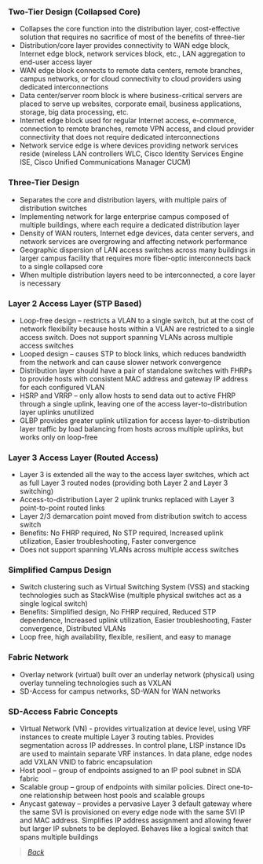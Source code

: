 ### Two-Tier Design (Collapsed Core)
* Collapses the core function into the distribution layer, cost-effective solution that requires no sacrifice of most of the benefits of three-tier
* Distribution/core layer provides connectivity to WAN edge block, Internet edge block, network services block, etc., LAN aggregation to end-user access layer
* WAN edge block connects to remote data centers, remote branches, campus networks, or for cloud connectivity to cloud providers using dedicated interconnections
* Data center/server room block is where business-critical servers are placed to serve up websites, corporate email, business applications, storage, big data processing, etc.
* Internet edge block used for regular Internet access, e-commerce, connection to remote branches, remote VPN access, and cloud provider connectivity that does not require dedicated interconnections
* Network service edge is where devices providing network services reside (wireless LAN controllers WLC, Cisco Identity Services Engine ISE, Cisco Unified Communications Manager CUCM)


### Three-Tier Design
* Separates the core and distribution layers, with multiple pairs of distribution switches
* Implementing network for large enterprise campus composed of multiple buildings, where each require a dedicated distribution layer
* Density of WAN routers, Internet edge devices, data center servers, and network services are overgrowing and affecting network performance
* Geographic dispersion of LAN access switches across many buildings in larger campus facility that requires more fiber-optic interconnects back to a single collapsed core
* When multiple distribution layers need to be interconnected, a core layer is necessary


### Layer 2 Access Layer (STP Based)
* Loop-free design – restricts a VLAN to a single switch, but at the cost of network flexibility because hosts within a VLAN are restricted to a single access switch. Does not support spanning VLANs across multiple access switches
* Looped design – causes STP to block links, which reduces bandwidth from the network and can cause slower network convergence
* Distribution layer should have a pair of standalone switches with FHRPs to provide hosts with consistent MAC address and gateway IP address for each configured VLAN
* HSRP and VRRP – only allow hosts to send data out to active FHRP through a single uplink, leaving one of the access layer-to-distribution layer uplinks unutilized
* GLBP provides greater uplink utilization for access layer-to-distribution layer traffic by load balancing from hosts across multiple uplinks, but works only on loop-free


### Layer 3 Access Layer (Routed Access)
* Layer 3 is extended all the way to the access layer switches, which act as full Layer 3 routed nodes (providing both Layer 2 and Layer 3 switching)
* Access-to-distribution Layer 2 uplink trunks replaced with Layer 3 point-to-point routed links
* Layer 2/3 demarcation point moved from distribution switch to access switch
* Benefits: No FHRP required, No STP required, Increased uplink utilization, Easier troubleshooting, Faster convergence
* Does not support spanning VLANs across multiple access switches


### Simplified Campus Design
* Switch clustering such as Virtual Switching System (VSS) and stacking technologies such as StackWise (multiple physical switches act as a single logical switch)
* Benefits: Simplified design, No FHRP required, Reduced STP dependence, Increased uplink utilization, Easier troubleshooting, Faster convergence, Distributed VLANs
* Loop free, high availability, flexible, resilient, and easy to manage


### Fabric Network
* Overlay network (virtual) built over an underlay network (physical) using overlay tunneling technologies such as VXLAN
* SD-Access for campus networks, SD-WAN for WAN networks


### SD-Access Fabric Concepts
* Virtual Network (VN) - provides virtualization at device level, using VRF instances to create multiple Layer 3 routing tables. Provides segmentation across IP addresses. In control plane, LISP instance IDs are used to maintain separate VRF instances. In data plane, edge nodes add VXLAN VNID to fabric encapsulation
* Host pool – group of endpoints assigned to an IP pool subnet in SDA fabric
* Scalable group – group of endpoints with similar policies. Direct one-to-one relationship between host pools and scalable groups
* Anycast gateway – provides a pervasive Layer 3 default gateway where the same SVI is provisioned on every edge node with the same SVI IP and MAC address. Simplifies IP address assignment and allowing fewer but larger IP subnets to be deployed. Behaves like a logical switch that spans multiple buildings  


> [*Back*](https://github.com/network-dluong/CCNP-ENCOR/tree/1.0-Architecture)

